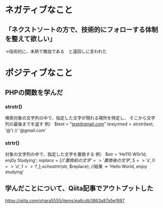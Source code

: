 # ネガティブなこと
## 「ネクストソートの方で、技術的にフォローする体制を整えて欲しい」
→技術的に、未熟で稚拙である　と遠回しに言われた

# ポジティブなこと
## PHPの関数を学んだ
### strstr()
検索対象の文字列の中で、指定した文字が現れる場所を特定し、
そこから文字列の最後までを返す
例）
$test = "test@gmail.com"
$test_trimed = strstr($test, '@')  // '@gmail.com'

### strtr()
対象の文字列の中で、指定した文字を置換する
例）
$str = 'He110 W0r1d, enj0y 5tudying';
$replace = [
    // '置換前の文字' => '置換後の文字',
    5 => 's',
    0 => 'o',
    1 => 'l',
];
echo strtr($str, $replace);
//結果 → 'Hello World, enjoy studying'

## 学んだことについて、Qiita記事でアウトプットした
https://qiita.com/ohara5555/items/ea6cdb3863a87a5ef887
